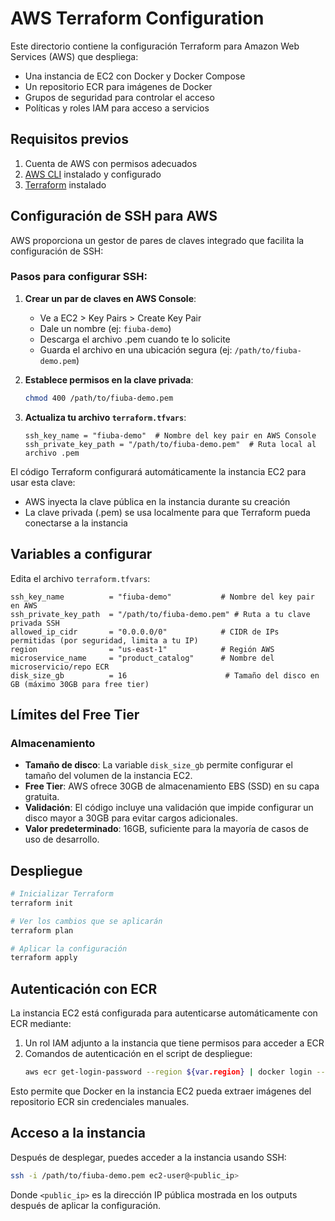 # AWS Terraform Configuration

Este directorio contiene la configuración Terraform para Amazon Web Services (AWS) que despliega:

- Una instancia de EC2 con Docker y Docker Compose
- Un repositorio ECR para imágenes de Docker
- Grupos de seguridad para controlar el acceso
- Políticas y roles IAM para acceso a servicios

## Requisitos previos

1. Cuenta de AWS con permisos adecuados
2. [AWS CLI](https://aws.amazon.com/cli/) instalado y configurado
3. [Terraform](https://developer.hashicorp.com/terraform/downloads) instalado

## Configuración de SSH para AWS

AWS proporciona un gestor de pares de claves integrado que facilita la configuración de SSH:

### Pasos para configurar SSH:

1. **Crear un par de claves en AWS Console**:
   - Ve a EC2 > Key Pairs > Create Key Pair
   - Dale un nombre (ej: `fiuba-demo`)
   - Descarga el archivo .pem cuando te lo solicite
   - Guarda el archivo en una ubicación segura (ej: `/path/to/fiuba-demo.pem`)

2. **Establece permisos en la clave privada**:
   ```bash
   chmod 400 /path/to/fiuba-demo.pem
   ```

3. **Actualiza tu archivo `terraform.tfvars`**:
   ```
   ssh_key_name = "fiuba-demo"  # Nombre del key pair en AWS Console
   ssh_private_key_path = "/path/to/fiuba-demo.pem"  # Ruta local al archivo .pem
   ```

El código Terraform configurará automáticamente la instancia EC2 para usar esta clave:
- AWS inyecta la clave pública en la instancia durante su creación
- La clave privada (.pem) se usa localmente para que Terraform pueda conectarse a la instancia

## Variables a configurar

Edita el archivo `terraform.tfvars`:

```hcl
ssh_key_name          = "fiuba-demo"           # Nombre del key pair en AWS
ssh_private_key_path  = "/path/to/fiuba-demo.pem" # Ruta a tu clave privada SSH
allowed_ip_cidr       = "0.0.0.0/0"            # CIDR de IPs permitidas (por seguridad, limita a tu IP)
region                = "us-east-1"            # Región AWS
microservice_name     = "product_catalog"      # Nombre del microservicio/repo ECR
disk_size_gb          = 16                      # Tamaño del disco en GB (máximo 30GB para free tier)
```

## Límites del Free Tier

### Almacenamiento
- **Tamaño de disco**: La variable `disk_size_gb` permite configurar el tamaño del volumen de la instancia EC2.
- **Free Tier**: AWS ofrece 30GB de almacenamiento EBS (SSD) en su capa gratuita.
- **Validación**: El código incluye una validación que impide configurar un disco mayor a 30GB para evitar cargos adicionales.
- **Valor predeterminado**: 16GB, suficiente para la mayoría de casos de uso de desarrollo.

## Despliegue

```bash
# Inicializar Terraform
terraform init

# Ver los cambios que se aplicarán
terraform plan

# Aplicar la configuración
terraform apply
```

## Autenticación con ECR

La instancia EC2 está configurada para autenticarse automáticamente con ECR mediante:

1. Un rol IAM adjunto a la instancia que tiene permisos para acceder a ECR
2. Comandos de autenticación en el script de despliegue:
   ```bash
   aws ecr get-login-password --region ${var.region} | docker login --username AWS --password-stdin ${aws_ecr_repository.microservice_repo.repository_url}
   ```

Esto permite que Docker en la instancia EC2 pueda extraer imágenes del repositorio ECR sin credenciales manuales.

## Acceso a la instancia

Después de desplegar, puedes acceder a la instancia usando SSH:

```bash
ssh -i /path/to/fiuba-demo.pem ec2-user@<public_ip>
```

Donde `<public_ip>` es la dirección IP pública mostrada en los outputs después de aplicar la configuración. 